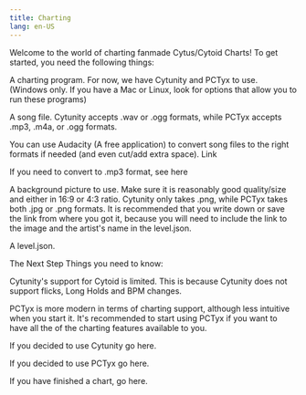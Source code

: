 ```yaml
---
title: Charting
lang: en-US
---
```


Welcome to the world of charting fanmade Cytus/Cytoid Charts! To get started, you need the following things:

A charting program. For now, we have Cytunity and PCTyx to use. (Windows only. If you have a Mac or Linux, look for options that allow you to run these programs)

A song file. Cytunity accepts .wav or .ogg formats, while PCTyx accepts .mp3, .m4a, or .ogg formats.

You can use Audacity (A free application) to convert song files to the right formats if needed (and even cut/add extra space). Link

If you need to convert to .mp3 format, see here

A background picture to use. Make sure it is reasonably good quality/size and either in 16:9 or 4:3 ratio. Cytunity only takes .png, while PCTyx takes both .jpg or .png formats. It is recommended that you write down or save the link from where you got it, because you will need to include the link to the image and the artist's name in the level.json.

A level.json.

The Next Step
Things you need to know: 

Cytunity's support for Cytoid is limited. This is because Cytunity does not support flicks, Long Holds and BPM changes.

PCTyx is more modern in terms of charting support, although less intuitive when you start it. It's recommended to start using PCTyx if you want to have all the of the charting features available to you.

If you decided to use Cytunity go here.

If you decided to use PCTyx go here.

If you have finished a chart, go here.

